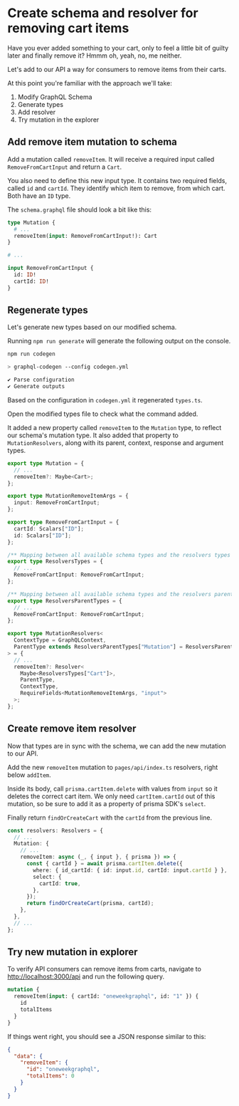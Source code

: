 # Create schema and resolver for removing cart items

Have you ever added something to your cart, only to feel a little bit of guilty later and finally remove it? Hmmm oh, yeah, no, me neither.

Let's add to our API a way for consumers to remove items from their carts.

At this point you're familiar with the approach we'll take:

1. Modify GraphQL Schema
2. Generate types
3. Add resolver
4. Try mutation in the explorer

## Add remove item mutation to schema

Add a mutation called `removeItem`. It will receive a required input called `RemoveFromCartInput` and return a `Cart`.

You also need to define this new input type. It contains two required fields, called `id` and `cartId`. They identify which item to remove, from which cart. Both have an `ID` type.

The `schema.graphql` file should look a bit like this:

```graphql
type Mutation {
  # ...
  removeItem(input: RemoveFromCartInput!): Cart
}

# ...

input RemoveFromCartInput {
  id: ID!
  cartId: ID!
}
```

## Regenerate types

Let's generate new types based on our modified schema.

Running `npm run generate` will generate the following output on the console.

```sh
npm run codegen

> graphql-codegen --config codegen.yml

✔ Parse configuration
✔ Generate outputs
```

Based on the configuration in `codegen.yml` it regenerated `types.ts`.

Open the modified types file to check what the command added.

It added a new property called `removeItem` to the `Mutation` type, to reflect our schema's mutation type. It also added that property to `MutationResolvers`, along with its parent, context, response and argument types.

```ts
export type Mutation = {
  // ...
  removeItem?: Maybe<Cart>;
};

export type MutationRemoveItemArgs = {
  input: RemoveFromCartInput;
};

export type RemoveFromCartInput = {
  cartId: Scalars["ID"];
  id: Scalars["ID"];
};

/** Mapping between all available schema types and the resolvers types */
export type ResolversTypes = {
  // ...
  RemoveFromCartInput: RemoveFromCartInput;
};

/** Mapping between all available schema types and the resolvers parents */
export type ResolversParentTypes = {
  // ...
  RemoveFromCartInput: RemoveFromCartInput;
};

export type MutationResolvers<
  ContextType = GraphQLContext,
  ParentType extends ResolversParentTypes["Mutation"] = ResolversParentTypes["Mutation"]
> = {
  // ...
  removeItem?: Resolver<
    Maybe<ResolversTypes["Cart"]>,
    ParentType,
    ContextType,
    RequireFields<MutationRemoveItemArgs, "input">
  >;
};
```

## Create remove item resolver

Now that types are in sync with the schema, we can add the new mutation to our API.

Add the new `removeItem` mutation to `pages/api/index.ts` resolvers, right below `addItem`.

Inside its body, call `prisma.cartItem.delete` with values from `input` so it deletes the correct cart item. We only need `cartItem.cartId` out of this mutation, so be sure to add it as a property of prisma SDK's `select`.

Finally return `findOrCreateCart` with the `cartId` from the previous line.

```ts
const resolvers: Resolvers = {
  // ...
  Mutation: {
    // ...
    removeItem: async (_, { input }, { prisma }) => {
      const { cartId } = await prisma.cartItem.delete({
        where: { id_cartId: { id: input.id, cartId: input.cartId } },
        select: {
          cartId: true,
        },
      });
      return findOrCreateCart(prisma, cartId);
    },
  },
  // ...
};
```

## Try new mutation in explorer

To verify API consumers can remove items from carts, navigate to [http://localhost:3000/api](http://localhost:3000/api) and run the following query.

```graphql
mutation {
  removeItem(input: { cartId: "oneweekgraphql", id: "1" }) {
    id
    totalItems
  }
}
```

If things went right, you should see a JSON response similar to this:

```json
{
  "data": {
    "removeItem": {
      "id": "oneweekgraphql",
      "totalItems": 0
    }
  }
}
```
